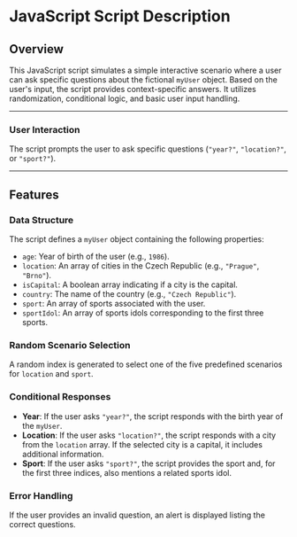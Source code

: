 # JavaScript Script Description

## Overview

This JavaScript script simulates a simple interactive scenario where a user can ask specific questions about the fictional `myUser` object. Based on the user's input, the script provides context-specific answers. It utilizes randomization, conditional logic, and basic user input handling.

---

### User Interaction

The script prompts the user to ask specific questions (`"year?"`, `"location?"`, or `"sport?"`).

---

## Features

### Data Structure

The script defines a `myUser` object containing the following properties:

- `age`: Year of birth of the user (e.g., `1986`).
- `location`: An array of cities in the Czech Republic (e.g., `"Prague"`, `"Brno"`).
- `isCapital`: A boolean array indicating if a city is the capital.
- `country`: The name of the country (e.g., `"Czech Republic"`).
- `sport`: An array of sports associated with the user.
- `sportIdol`: An array of sports idols corresponding to the first three sports.

### Random Scenario Selection

A random index is generated to select one of the five predefined scenarios for `location` and `sport`.



### Conditional Responses

- **Year**: If the user asks `"year?"`, the script responds with the birth year of the `myUser`.
- **Location**: If the user asks `"location?"`, the script responds with a city from the `location` array. If the selected city is a capital, it includes additional information.
- **Sport**: If the user asks `"sport?"`, the script provides the sport and, for the first three indices, also mentions a related sports idol.

### Error Handling

If the user provides an invalid question, an alert is displayed listing the correct questions.



